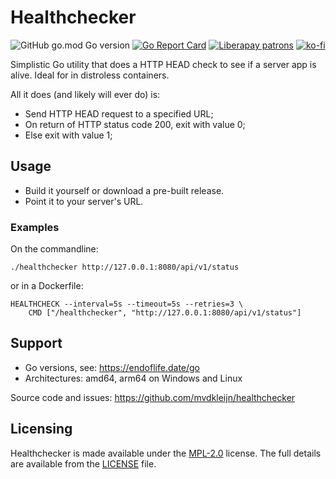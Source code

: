 # Healthchecker

![GitHub go.mod Go version](https://img.shields.io/github/go-mod/go-version/mvdkleijn/healthchecker?style=for-the-badge) [![Go Report Card](https://goreportcard.com/badge/github.com/mvdkleijn/healthchecker?style=for-the-badge)](https://goreportcard.com/report/github.com/mvdkleijn/healthchecker) [![Liberapay patrons](https://img.shields.io/liberapay/patrons/mvdkleijn?style=for-the-badge)](https://liberapay.com/mvdkleijn/) [![ko-fi](https://ko-fi.com/img/githubbutton_sm.svg)](https://ko-fi.com/O4O7H6C73)

Simplistic Go utility that does a HTTP HEAD check to see if a server app is alive. Ideal for in distroless containers.

All it does (and likely will ever do) is:
- Send HTTP HEAD request to a specified URL;
- On return of HTTP status code 200, exit with value 0;
- Else exit with value 1;

## Usage

- Build it yourself or download a pre-built release.
- Point it to your server's URL.

### Examples

On the commandline:

```./healthchecker http://127.0.0.1:8080/api/v1/status```

or in a Dockerfile:

```
HEALTHCHECK --interval=5s --timeout=5s --retries=3 \
    CMD ["/healthchecker", "http://127.0.0.1:8080/api/v1/status"]
```

## Support

- Go versions, see: https://endoflife.date/go
- Architectures: amd64, arm64 on Windows and Linux

Source code and issues: https://github.com/mvdkleijn/healthchecker

## Licensing

Healthchecker is made available under the [MPL-2.0](https://choosealicense.com/licenses/mpl-2.0/)
license. The full details are available from the [LICENSE](/LICENSE) file.
